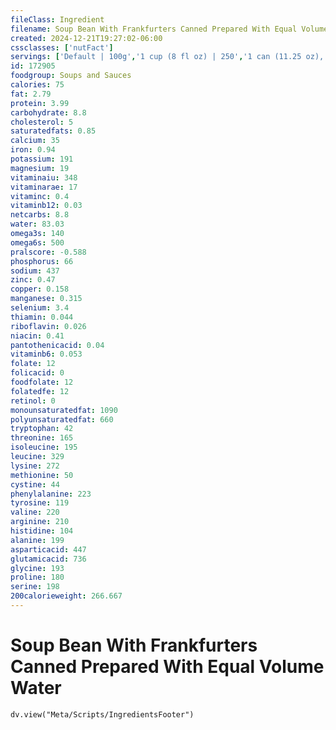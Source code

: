 ```yaml
---
fileClass: Ingredient
filename: Soup Bean With Frankfurters Canned Prepared With Equal Volume Water
created: 2024-12-21T19:27:02-06:00
cssclasses: ['nutFact']
servings: ['Default | 100g','1 cup (8 fl oz) | 250','1 can (11.25 oz), prepared | 607']
id: 172905
foodgroup: Soups and Sauces
calories: 75
fat: 2.79
protein: 3.99
carbohydrate: 8.8
cholesterol: 5
saturatedfats: 0.85
calcium: 35
iron: 0.94
potassium: 191
magnesium: 19
vitaminaiu: 348
vitaminarae: 17
vitaminc: 0.4
vitaminb12: 0.03
netcarbs: 8.8
water: 83.03
omega3s: 140
omega6s: 500
pralscore: -0.588
phosphorus: 66
sodium: 437
zinc: 0.47
copper: 0.158
manganese: 0.315
selenium: 3.4
thiamin: 0.044
riboflavin: 0.026
niacin: 0.41
pantothenicacid: 0.04
vitaminb6: 0.053
folate: 12
folicacid: 0
foodfolate: 12
folatedfe: 12
retinol: 0
monounsaturatedfat: 1090
polyunsaturatedfat: 660
tryptophan: 42
threonine: 165
isoleucine: 195
leucine: 329
lysine: 272
methionine: 50
cystine: 44
phenylalanine: 223
tyrosine: 119
valine: 220
arginine: 210
histidine: 104
alanine: 199
asparticacid: 447
glutamicacid: 736
glycine: 193
proline: 180
serine: 198
200calorieweight: 266.667
---
```


# Soup Bean With Frankfurters Canned Prepared With Equal Volume Water

```dataviewjs
dv.view("Meta/Scripts/IngredientsFooter")
```